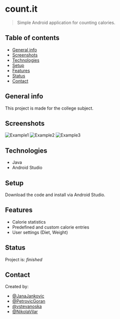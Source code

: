 # count.it
> Simple Android application for counting calories.

## Table of contents
* [General info](#general-info)
* [Screenshots](#screenshots)
* [Technologies](#technologies)
* [Setup](#setup)
* [Features](#features)
* [Status](#status)
* [Contact](#contact)

## General info
This project is made for the college subject.

## Screenshots
![Example1](./screens/Screenshot_1.jpg)
![Example2](./screens/Screenshot_2.jpg)
![Example3](./screens/Screenshot_3.jpg)


## Technologies
* Java
* Android Studio

## Setup
Download the code and install via Android Studio.

## Features

* Calorie statistics
* Predefined and custom calorie entries
* User settings (Diet, Weight)

## Status
Project is: _finished_

## Contact
Created by:
* [@JanaJankovic](https://github.com/JanaJankovic)
* [@PetrovicGoran](https://github.com/PetrovicGoran)
* [@vstevanoska ](https://github.com/vstevanoska)
* [@NikolaVilar](https://github.com/NikolaVilar)
